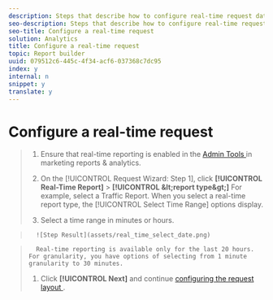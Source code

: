```yaml
---
description: Steps that describe how to configure real-time request dates.
seo-description: Steps that describe how to configure real-time request dates.
seo-title: Configure a real-time request
solution: Analytics
title: Configure a real-time request
topic: Report builder
uuid: 079512c6-445c-4f34-acf6-037368c7dc95
index: y
internal: n
snippet: y
translate: y
---
```


# Configure a real-time request


>1. Ensure that real-time reporting is enabled in the [ Admin Tools ](http://marketing.adobe.com/resources/help/en_US/reference/?f=real_time_admin) in marketing reports &amp; analytics.
>1. On the [!UICONTROL  Request Wizard: Step 1], click  **[!UICONTROL  Real-Time Report]** > **[!UICONTROL  &amp;lt;report type&amp;gt;]**
>   For example, select a Traffic Report. When you select a real-time report type, the [!UICONTROL  Select Time Range] options display. 
>
>1. Select a time range in minutes or hours.

>       ![Step Result](assets/real_time_select_date.png) 

>       Real-time reporting is available only for the last 20 hours. For granularity, you have options of selecting from 1 minute granularity to 30 minutes. 
>1. Click **[!UICONTROL  Next]** and continue [ configuring the request layout ](../../../../report_builder_bucket/layout/layout.md#concept_D66E1C2217E24E1F837AC064C61919DB).
